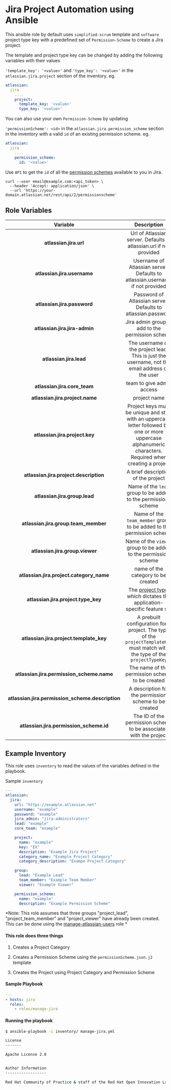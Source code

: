 # Jira Project Automation using Ansible
This ansible role by default uses `simplified-scrum` template and `software` project type key  with a predefined set of  `Permission-Scheme`  to create a Jira project.

The template and project type key can be changed by adding the following variables with their values

`'template_key': '<value>'` and `'type_key': '<value>'`
in the `atlassian.jira.project` section of the inventory.
eg.
```yaml
atlassian:
  jira
    ....
    project:
      template_key: '<value>'
      type_key: '<value>'
```    

You can also use your own `Permission-Scheme` by updating

`'permissionScheme': <id>`  in the `atlassian.jira.permission_scheme` section in the inventory with a valid `id` of an existing permission scheme.
eg.
```yaml
atlassian:
  jira
    ....
    permission_scheme:
      id: '<value>'
```    

Use `API` to get the `id` of all the [permission schemes](https://developer.atlassian.com/cloud/jira/platform/rest/#api-api-2-permissionscheme-get) available to you in Jira.

```curl
curl --user email@example.com:<api_token> \
  --header 'Accept: application/json' \
  --url 'https://your-domain.atlassian.net/rest/api/2/permissionscheme'
```
## Role Variables

| Variable | Description | Required | Defaults |
|:--------:|:-----------:|:--------:|:--------:|
|**atlassian.jira.url**| Url of Atlassian server. Defaults to atlassian.url if not provided | no | N/A |
|**atlassian.jira.username**| Username of Atlassian server. Defaults to atlassian.username if not provided | no | N/A |
|**atlassian.jira.password**| Password of Atlassian server. Defaults to atlassian.password | no | N/A |
|**atlassian.jira.jira-admin**| Jira admin group to add to the permission scheme | yes| N/A |
|**atlassian.jira.lead**| The username of the project lead. This is just the username, not the email address of the user | yes | N/A |
|**atlassian.jira.core_team**| team to give admin access | yes | N/A |
|**atlassian.jira.project.name**| project name | yes | N/A |
|**atlassian.jira.project.key**| Project keys must be unique and start with an uppercase letter followed by one or more uppercase alphanumeric characters. Required when creating a project | yes | N/A |
|**atlassian.jira.project.description**| A brief description of the project| yes | N/A |
|**atlassian.jira.group.lead**| Name of the `lead` group to be added to the permissions scheme | yes | N/A |
|**atlassian.jira.group.team_member**| Name of the `team_member` group to be added to the permission scheme  | yes | N/A |
|**atlassian.jira.group.viewer**| Name of the `viewer` group to be added to the permission scheme | yes | N/A |
|**atlassian.jira.project.category_name**| name of the category to be created | yes | N/A |
|**atlassian.jira.project.type_key**| The [project type](https://confluence.atlassian.com/x/GwiiLQ?_ga=2.202449363.314925215.1531670255-653786702.1531337567#Jiraapplicationsoverview-Productfeaturesandprojecttypes), which dictates the application-specific feature set | No | `software` |
|**atlassian.jira.project.template_key**| A prebuilt configuration for a project. The type of the `projectTemplateKey` must match with the type of the `projectTypeKey`| No | `com.pyxis.greenhopper.jira:gh-simplified-scrum` |
|**atlassian.jira.permission_scheme.name**| The name of the permission scheme to be created | yes | N/A |
|**atlassian.jira.permission_scheme.description**| A description for the permission scheme to be created | yes | N/A |
|**atlassian.jira.permission_scheme.id**| The ID of the permission scheme to be associated with the project | No | `Permission Scheme Created by the role` |


## Example Inventory
This role uses `inventory` to read the values of the variables defined in the playbook.


Sample `inventory`
```yaml
---
atlassian:
  jira:
    url: "https://example.atlassian.net"
    username: "example"
    password: "example"
    jira_admin: "jira-administrators"
    lead: "example"
    core_team: "example"

    project:
      name: "example"
      key: "EX"
      description: "Example Jira Project"
      category_name: "Example Project Category"
      category_description: "Exampe Project Category"

    group:
      lead: "Example Lead"
      team_member: "Example Team Member"
      viewer: "Example Viewer"

    permission_scheme:
      name: "example"
      description: "Example Permission Scheme"
```

*Note:
This role  assumes that three groups "project_lead", "project_team_member" and "project_viewer" have already been created. This can be done using the [manage-atlassian-users](../user-management/manage-atlassian-users) role *

#### This role does three things
1.  Creates a Project Category

2.  Creates a Permission Scheme using the `permissionScheme.json.j2` template

3.  Creates the Project using Project Category and Permission Scheme


#### Sample Playbook
```yaml
---
- hosts: jira
  roles:
    - roles/manage-jira
```

#### Running the playbook

```bash
$ ansible-playbook -i inventory/ manage-jira.yml

License
-------

Apache License 2.0


Author Information
------------------

Red Hat Community of Practice & staff of the Red Hat Open Innovation Labs.

